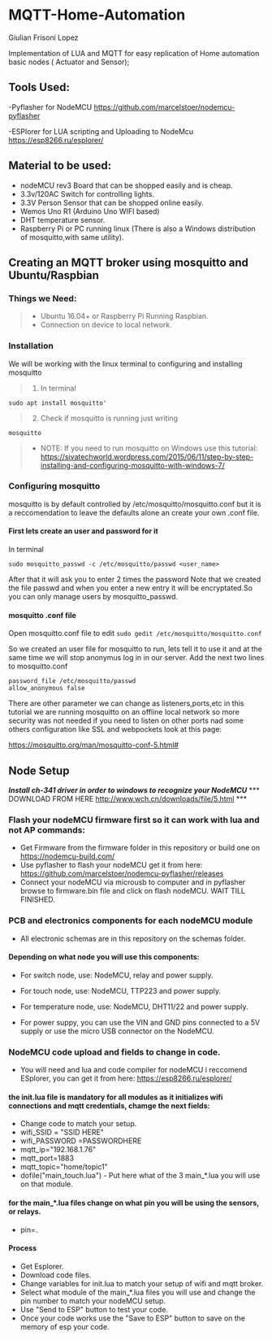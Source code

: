 # MQTT-Home-Automation
 Giulian Frisoni Lopez

Implementation of LUA and MQTT for easy replication of Home automation basic nodes ( Actuator and Sensor);

## Tools Used:
-Pyflasher for NodeMCU
https://github.com/marcelstoer/nodemcu-pyflasher

-ESPlorer for LUA scripting and Uploading to NodeMcu
https://esp8266.ru/esplorer/


## Material to be used:
- nodeMCU rev3 Board that can be shopped easily and is cheap.
- 3.3v/120AC Switch for controlling lights.
- 3.3V Person Sensor that can be shopped online easily.
- Wemos Uno R1 (Arduino Uno WIFI based)
- DHT temperature sensor.
- Raspberry Pi or PC running linux (There is also a Windows distribution of mosquitto,with same utility).

## Creating an MQTT broker using mosquitto and Ubuntu/Raspbian
### Things we Need:
> - Ubuntu 16.04+ or Raspberry Pi Running Raspbian.
> - Connection on device to local network.

### Installation
We will be working with the linux terminal to configuring and installing mosquitto
> 1. In terminal 
```
sudo apt install mosquitto'
```
> 2. Check if mosquitto is running just writing
```
mosquitto
```

>- NOTE: If you need to run mosquitto on Windows use this tutorial:
 https://sivatechworld.wordpress.com/2015/06/11/step-by-step-installing-and-configuring-mosquitto-with-windows-7/

### Configuring mosquitto
mosquitto is by default controlled by /etc/mosquitto/mosquitto.conf but it is a reccomendation to leave the defaults alone an create your own .conf file.
#### First lets create an user and password for it
 In terminal
 ```
sudo mosquitto_passwd -c /etc/mosquitto/passwd <user_name> 
```
 After that it will ask you to enter 2 times the password
 Note that we created the file passwd and when you enter a new entry it will be encryptated.So you can only manage users by mosquitto_passwd.
 
 #### mosquitto .conf file
 Open mosquitto.conf file to edit
 ` sudo gedit /etc/mosquitto/mosquitto.conf `
 
 So we created an user file for mosquitto to run, lets tell it to use it and at the same time we will stop anonymus log in in our server.
 Add the next two lines to mosquitto.conf
 ```
 password_file /etc/mosquitto/passwd
allow_anonymous false
 ```
There are other parameter we can change as listeners,ports,etc in this tutorial we are running mosquitto on an offline local network so more  security was not needed if you need to listen on other ports nad some others configuration like SSL and webpockets look at this page:

https://mosquitto.org/man/mosquitto-conf-5.html#

## Node Setup
***Install ch-341 driver in order to windows to recognize your NodeMCU***
*** DOWNLOAD FROM HERE http://www.wch.cn/downloads/file/5.html ***

### Flash your nodeMCU firmware first so it can work with lua and not AP commands:
- Get Firmware from the firmware folder in this repository or build one on 
   https://nodemcu-build.com/
- Use pyflasher to flash your nodeMCU get it from here:
  https://github.com/marcelstoer/nodemcu-pyflasher/releases
- Connect your nodeMCU via microusb to computer and in pyflasher browse to firmware.bin file and click on flash nodeMCU. WAIT TILL     FINISHED.


### PCB and electronics components for each nodeMCU module
- All electronic schemas are in this repository on the schemas folder.
#### Depending on what node you will use this components:
- For switch node, use: NodeMCU, relay and power supply.
- For touch node, use: NodeMCU, TTP223 and power supply.
- For temperature node, use: NodeMCU, DHT11/22 and power supply.

- For power suppy, you can use the VIN and GND pins connected to a 5V supply or use the micro USB connector on the NodeMCU.

### NodeMCU code upload and fields to change in code.
- You will need and lua and code compiler for nodeMCU i reccomend ESplorer, you can get it from here:
https://esp8266.ru/esplorer/
#### the init.lua file is mandatory for all modules as it initializes wifi connections and mqtt credentials, chamge the next fields:
-  Change code to match your setup.
-  wifi_SSID = "SSID HERE"
-  wifi_PASSWORD =PASSWORDHERE
-  mqtt_ip="192.168.1.76"
-  mqtt_port=1883
-  mqtt_topic="home/topic1"
-  dofile("main_touch.lua") - Put here what of the 3 main_*.lua you will use on that module.

#### for the main_*.lua files change on what pin you will be using the sensors, or relays.
- pin=<nummber of pin used>.
 
 #### Process
 - Get Esplorer.
 - Download code files.
 - Change variables for init.lua to match your setup of wifi and mqtt broker.
 - Select what module of the main_*.lua files you will use and change the pin number to match your nodeMCU setup.
 - Use "Send to ESP" button to test your code.
 - Once your code works use the "Save to ESP" button to save on the memory of esp your code.
 
